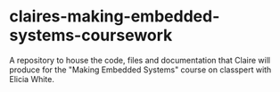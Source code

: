 # claires-making-embedded-systems-coursework
A repository to house the code, files and documentation that Claire will produce for the "Making Embedded Systems" course on classpert with Elicia White.
